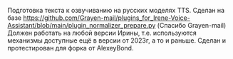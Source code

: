Подготовка текста к озвучиванию на русских моделях TTS.
Сделан на базе https://github.com/Grayen-mail/plugins_for_Irene-Voice-Assistant/blob/main/plugin_normalizer_prepare.py (Спасибо Grayen-mail)
Должен работать на любой версии Ирины, т.е. используются механизмы доступные ещё в версии от 2023г, а то и раньше.
Сделан и протестирован для форка от AlexeyBond.
